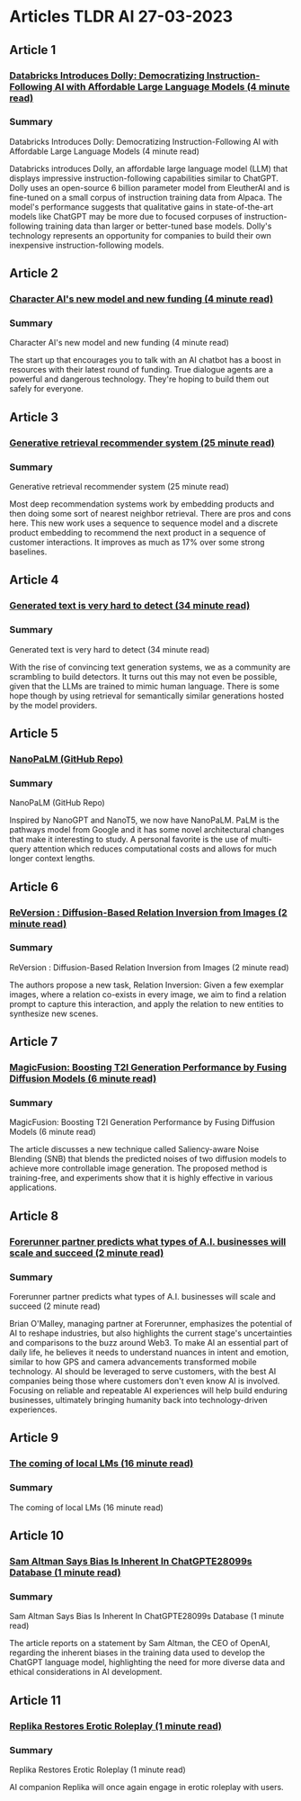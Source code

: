# Articles TLDR AI 27-03-2023

## Article 1
### [Databricks Introduces Dolly: Democratizing Instruction-Following AI with Affordable Large Language Models (4 minute read)](https://tldr.tech)
### Summary 
 Databricks Introduces Dolly: Democratizing Instruction-Following AI with Affordable Large Language Models (4 minute read)

Databricks introduces Dolly, an affordable large language model (LLM) that displays impressive instruction-following capabilities similar to ChatGPT. Dolly uses an open-source 6 billion parameter model from EleutherAI and is fine-tuned on a small corpus of instruction training data from Alpaca. The model's performance suggests that qualitative gains in state-of-the-art models like ChatGPT may be more due to focused corpuses of instruction-following training data than larger or better-tuned base models. Dolly's technology represents an opportunity for companies to build their own inexpensive instruction-following models.

## Article 2
### [Character AI's new model and new funding (4 minute read)](https://tldr.tech)
### Summary 
 Character AI's new model and new funding (4 minute read)

The start up that encourages you to talk with an AI chatbot has a boost in resources with their latest round of funding. True dialogue agents are a powerful and dangerous technology. They're hoping to build them out safely for everyone.

## Article 3
### [Generative retrieval recommender system (25 minute read)](https://tldr.tech)
### Summary 
 Generative retrieval recommender system (25 minute read)

Most deep recommendation systems work by embedding products and then doing some sort of nearest neighbor retrieval. There are pros and cons here. This new work uses a sequence to sequence model and a discrete product embedding to recommend the next product in a sequence of customer interactions. It improves as much as 17% over some strong baselines.

## Article 4
### [Generated text is very hard to detect (34 minute read)](https://tldr.tech)
### Summary 
 Generated text is very hard to detect (34 minute read)

With the rise of convincing text generation systems, we as a community are scrambling to build detectors. It turns out this may not even be possible, given that the LLMs are trained to mimic human language. There is some hope though by using retrieval for semantically similar generations hosted by the model providers.

## Article 5
### [NanoPaLM (GitHub Repo)](https://tldr.tech)
### Summary 
 NanoPaLM (GitHub Repo)

Inspired by NanoGPT and NanoT5, we now have NanoPaLM. PaLM is the pathways model from Google and it has some novel architectural changes that make it interesting to study. A personal favorite is the use of multi-query attention which reduces computational costs and allows for much longer context lengths.

## Article 6
### [ReVersion : Diffusion-Based Relation Inversion from Images (2 minute read)](https://tldr.tech)
### Summary 
 ReVersion : Diffusion-Based Relation Inversion from Images (2 minute read)

The authors propose a new task, Relation Inversion: Given a few exemplar images, where a relation co-exists in every image, we aim to find a relation prompt  to capture this interaction, and apply the relation to new entities to synthesize new scenes.

## Article 7
### [MagicFusion: Boosting T2I Generation Performance by Fusing Diffusion Models (6 minute read)](https://tldr.tech)
### Summary 
 MagicFusion: Boosting T2I Generation Performance by Fusing Diffusion Models (6 minute read)

The article discusses a new technique called Saliency-aware Noise Blending (SNB) that blends the predicted noises of two diffusion models to achieve more controllable image generation. The proposed method is training-free, and experiments show that it is highly effective in various applications.

## Article 8
### [Forerunner partner predicts what types of A.I. businesses will scale and succeed (2 minute read)](https://tldr.tech)
### Summary 
 Forerunner partner predicts what types of A.I. businesses will scale and succeed (2 minute read)

Brian O'Malley, managing partner at Forerunner, emphasizes the potential of AI to reshape industries, but also highlights the current stage's uncertainties and comparisons to the buzz around Web3. To make AI an essential part of daily life, he believes it needs to understand nuances in intent and emotion, similar to how GPS and camera advancements transformed mobile technology. AI should be leveraged to serve customers, with the best AI companies being those where customers don't even know AI is involved. Focusing on reliable and repeatable AI experiences will help build enduring businesses, ultimately bringing humanity back into technology-driven experiences.

## Article 9
### [The coming of local LMs (16 minute read)](https://tldr.tech)
### Summary 
 The coming of local LMs (16 minute read)

## Article 10
### [Sam Altman Says Bias Is Inherent In ChatGPTE28099s Database (1 minute read)](https://tldr.tech)
### Summary 
 Sam Altman Says Bias Is Inherent In ChatGPTE28099s Database (1 minute read)

The article reports on a statement by Sam Altman, the CEO of OpenAI, regarding the inherent biases in the training data used to develop the ChatGPT language model, highlighting the need for more diverse data and ethical considerations in AI development.

## Article 11
### [Replika Restores Erotic Roleplay (1 minute read)](https://tldr.tech)
### Summary 
 Replika Restores Erotic Roleplay (1 minute read)

AI companion Replika will once again engage in erotic roleplay with users.

